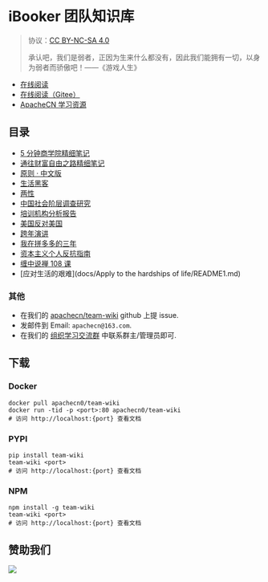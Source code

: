 # iBooker 团队知识库

> 协议：[CC BY-NC-SA 4.0](http://creativecommons.org/licenses/by-nc-sa/4.0/)
> 
> 承认吧，我们是弱者，正因为生来什么都没有，因此我们能拥有一切，以身为弱者而骄傲吧！——《游戏人生》

* [在线阅读](https://wiki.apachecn.org)
* [在线阅读（Gitee）](https://apachecn.gitee.io/team-wiki/)
* [ApacheCN 学习资源](http://docs.apachecn.org/)

## 目录

+   [5 分钟商学院精细笔记](docs/business-5min-notes/README.md)
+   [通往财富自由之路精细笔记](docs/the-way-to-wealth-freedom-notes/README.md)
+   [原则 · 中文版](docs/principles-zh/README.md)
+   [生活黑客](docs/生活黑客/README.md)
+   [两性](docs/两性/README.md)
+   [中国社会阶层调查研究](docs/中国社会调查研究/README.md)
+   [培训机构分析报告](docs/ti-analysis/README.md)
+   [美国反对美国](docs/america-against-america/README.md)
+   [跨年演讲](docs/跨年演讲/README.md)
+   [我在拼多多的三年](docs/pdd_3years.md)
+   [资本主义个人反抗指南](docs/资本主义个人反抗指南/README.md)
+   [缠中说禅 108 课](docs/chzhshch/README.md)
+   [应对生活的艰难](docs/Apply to the hardships of life/README1.md)




### 其他

*   在我们的 [apachecn/team-wiki](https://github.com/apachecn/team-wiki) github 上提 issue.
*   发邮件到 Email: `apachecn@163.com`.
*   在我们的 [组织学习交流群](http://www.apachecn.org/organization/348.html) 中联系群主/管理员即可.

## 下载

### Docker

```
docker pull apachecn0/team-wiki
docker run -tid -p <port>:80 apachecn0/team-wiki
# 访问 http://localhost:{port} 查看文档
```

### PYPI

```
pip install team-wiki
team-wiki <port>
# 访问 http://localhost:{port} 查看文档
```

### NPM

```
npm install -g team-wiki
team-wiki <port>
# 访问 http://localhost:{port} 查看文档
```

## 赞助我们

![](http://data.apachecn.org/img/about/donate.jpg)
